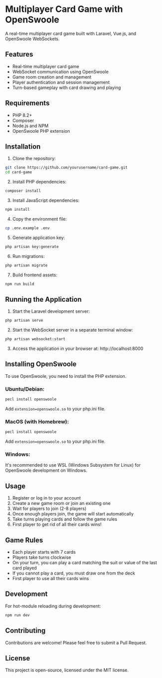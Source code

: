 # Multiplayer Card Game with OpenSwoole

A real-time multiplayer card game built with Laravel, Vue.js, and OpenSwoole WebSockets.

## Features

- Real-time multiplayer card game
- WebSocket communication using OpenSwoole
- Game room creation and management
- Player authentication and session management
- Turn-based gameplay with card drawing and playing

## Requirements

- PHP 8.2+
- Composer
- Node.js and NPM
- OpenSwoole PHP extension

## Installation

1. Clone the repository:

```bash
git clone https://github.com/yourusername/card-game.git
cd card-game
```

2. Install PHP dependencies:

```bash
composer install
```

3. Install JavaScript dependencies:

```bash
npm install
```

4. Copy the environment file:

```bash
cp .env.example .env
```

5. Generate application key:

```bash
php artisan key:generate
```

6. Run migrations:

```bash
php artisan migrate
```

7. Build frontend assets:

```bash
npm run build
```

## Running the Application

1. Start the Laravel development server:

```bash
php artisan serve
```

2. Start the WebSocket server in a separate terminal window:

```bash
php artisan websocket:start
```

3. Access the application in your browser at: http://localhost:8000

## Installing OpenSwoole

To use OpenSwoole, you need to install the PHP extension. 

### Ubuntu/Debian:

```bash
pecl install openswoole
```

Add `extension=openswoole.so` to your php.ini file.

### MacOS (with Homebrew):

```bash
pecl install openswoole
```

Add `extension=openswoole.so` to your php.ini file.

### Windows:

It's recommended to use WSL (Windows Subsystem for Linux) for OpenSwoole development on Windows.

## Usage

1. Register or log in to your account
2. Create a new game room or join an existing one
3. Wait for players to join (2-8 players)
4. Once enough players join, the game will start automatically
5. Take turns playing cards and follow the game rules
6. First player to get rid of all their cards wins!

## Game Rules

- Each player starts with 7 cards
- Players take turns clockwise
- On your turn, you can play a card matching the suit or value of the last card played
- If you cannot play a card, you must draw one from the deck
- First player to use all their cards wins

## Development

For hot-module reloading during development:

```bash
npm run dev
```

## Contributing

Contributions are welcome! Please feel free to submit a Pull Request.

## License

This project is open-source, licensed under the MIT license.

